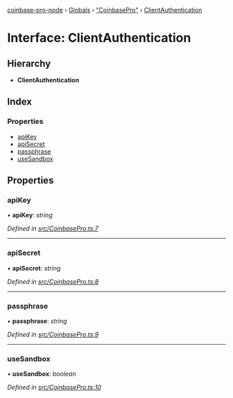 [coinbase-pro-node](../README.md) › [Globals](../globals.md) › ["CoinbasePro"](../modules/_coinbasepro_.md) › [ClientAuthentication](_coinbasepro_.clientauthentication.md)

# Interface: ClientAuthentication

## Hierarchy

- **ClientAuthentication**

## Index

### Properties

- [apiKey](_coinbasepro_.clientauthentication.md#apikey)
- [apiSecret](_coinbasepro_.clientauthentication.md#apisecret)
- [passphrase](_coinbasepro_.clientauthentication.md#passphrase)
- [useSandbox](_coinbasepro_.clientauthentication.md#usesandbox)

## Properties

### apiKey

• **apiKey**: _string_

_Defined in [src/CoinbasePro.ts:7](https://github.com/bennyn/coinbase-pro-node/blob/1a12582/src/CoinbasePro.ts#L7)_

---

### apiSecret

• **apiSecret**: _string_

_Defined in [src/CoinbasePro.ts:8](https://github.com/bennyn/coinbase-pro-node/blob/1a12582/src/CoinbasePro.ts#L8)_

---

### passphrase

• **passphrase**: _string_

_Defined in [src/CoinbasePro.ts:9](https://github.com/bennyn/coinbase-pro-node/blob/1a12582/src/CoinbasePro.ts#L9)_

---

### useSandbox

• **useSandbox**: _boolean_

_Defined in [src/CoinbasePro.ts:10](https://github.com/bennyn/coinbase-pro-node/blob/1a12582/src/CoinbasePro.ts#L10)_
